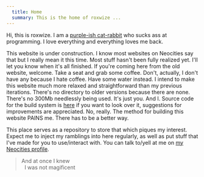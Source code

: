 ```yaml
---
  title: Home
  summary: This is the home of roxwize ...
---
```

Hi, this is <span class="t3t3">roxwize</span>. I am a [purple-ish cat-rabbit](me.html) who sucks ass at programming. I love everything and everything loves me back.

This website is under construction. I know most websites on Neocities say that but I really mean it this time.
Most stuff hasn't been fully realized yet. I'll let you know when it's all finished. If you're coming here from the old website, welcome. Take a seat and grab some coffee. Don't, actually, I don't have any because I hate coffee. Have some water instead. I intend to make this website much more relaxed and straightforward than my previous iterations. There's no directory to older versions because there are none. There's no 300Mb needlessly being used. It's just you. And I. Source code for the build system is [here](https://github.com/thekifake/roxwize.xyz/blob/master/uproot.js) if you want to look over it, suggestions for improvements are appreciated. No, really. The method for building this website PAINS me. There has to be a better way.

This place serves as a repository to store that which piques my interest. Expect me to inject my ramblings into here regularly, as well as put stuff that I've made for you to use/interact with. You can talk to/yell at me on [my Neocities profile](https://neocities.org/site/hoylecake).

<blockquote>
  And at once I knew
  </br>&nbsp;&nbsp;I was not magificent
</blockquote>